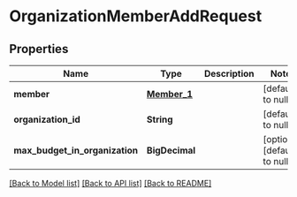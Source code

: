 # OrganizationMemberAddRequest
## Properties

| Name | Type | Description | Notes |
|------------ | ------------- | ------------- | -------------|
| **member** | [**Member_1**](Member_1.md) |  | [default to null] |
| **organization\_id** | **String** |  | [default to null] |
| **max\_budget\_in\_organization** | **BigDecimal** |  | [optional] [default to null] |

[[Back to Model list]](../README.md#documentation-for-models) [[Back to API list]](../README.md#documentation-for-api-endpoints) [[Back to README]](../README.md)

